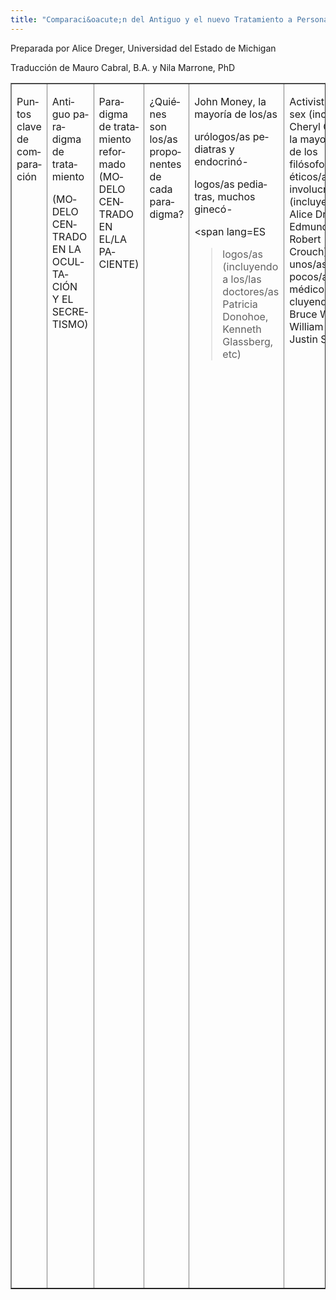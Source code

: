 ```yaml
---
title: "Comparaci&oacute;n del Antiguo y el nuevo Tratamiento a Personas Intersex"
---
```


  
Preparada por Alice Dreger, Universidad del Estado de Michigan  
  
Traducci&oacute;n de Mauro Cabral, B.A. y Nila Marrone, PhD  
  


  
<table border=1 cellspacing=0 cellpadding=3>  


  
<td width=100 valign=top>  


<span lang=ES>Puntos clave de comparaci&oacute;n</span>

  
</td>  
<td width=150 valign=top>  


<span lang=ES>Antiguo paradigma de tratamiento</span>

  


<span lang=ES>(MODELO CENTRADO EN LA </span><span lang=ES>OCULTACI&Oacute;N  
Y EL SECRETISMO) </span>

  
</td>  
<td width=150 valign=top>  


<span lang=ES>Paradigma de tratamiento reformado (MODELO CENTRADO EN EL/LA  
PACIENTE)</span>

  
</td>  
  


  
<td width=100 valign=top>  


<span lang=ES>&iquest;Qui&eacute;nes son los/as proponentes  
de cada paradigma?</span>

  
</td>  
<td width=150 valign=top>  


<span lang=ES>John Money, la mayor&iacute;a de los/as  
</span>

  


<span lang=ES>ur&oacute;logos/as pediatras y endocrin&oacute;-</span>

  


<span lang=ES>logos/as pediatras, muchos ginec&oacute;-</span>

  


<span lang=ES  
>logos/as (incluyendo a los/las doctores/as Patricia  
Donohoe, Kenneth Glassberg, etc)</span>

  
</td>  
<td width=150 valign=top>  


<span lang=ES>Activistas intersex (inclusive Cheryl Chase), la mayor&iacute;a  
de los fil&oacute;sofos/as &eacute;ticos/as involucrados/as  
(incluyendo a Alice Dreger, Edmund Howe, Robert Crouch),  
unos/as pocos/as m&eacute;dicos/as (incluyendo a Bruce Wilson,  
William Reiner, Justin Schober)</span>

  
</td>  
  


  
<td width=100 valign=top>  


<span lang=ES>&iquest;Qu&eacute; es la inter-</span>

  


<span lang=ES  
>sexualidad?</span>

  
</td>  
<td width=150 valign=top>  


<span lang=ES>La intersexualidad es una anormalidad anat&oacute;mica que es  
muy probable que cause gran angustia tanto en la familia  
como en la persona intersex. La intersexualidad es patol&oacute;gica  
y requiere atenci&oacute;n m&eacute;dica.</span>

  
</td>  
<td width=150 valign=top>  
<p class=MsoBodyText><span lang=ES>La intersexualidad es una variaci&oacute;n  
anat&oacute;mica de los tipos est&aacute;ndar de macho y  
hembra; del mismo modo que el color de la piel y del cabello  
var&iacute;an a lo largo de un amplio espectro de tonalidades,  
as&iacute; tambi&eacute;n lo hace la anatom&iacute;a sexual.</span></p>  
</td>  
  


  
<td width=100 valign=top>  


<span lang=ES>&iquest;El g&eacute;nero est&aacute;  
determinado por la naturaleza o la crianza?</span>

  
</td>  
<td width=150 valign=top>  


<span lang=ES>Por la crianza. Pr&aacute;cticamente  
cualquier infante puede ser hecho un ni&ntilde;o o una ni&ntilde;a si se logra  
que sus genitales luzcan convincentes. No importa como son/fueron sus genes,  
cerebros, vida prenatal.</span>

  
</td>  
<td width=150 valign=top>  


<span lang=ES  
>Ambos, claro est&aacute;, pero eso no es lo que importa.  
Lo importante es que a las personas intersex se las trate con los mismos principios  
&eacute;ticos b&aacute;sicos que a todas las dem&aacute;s: respeto por su autonom&iacute;a  
y auto determinaci&oacute;n, la verdad acerca de su cuerpo y su vida, etc. Los  
m&eacute;dicos e investigadores no deben usar m&aacute;s a las personas intersex  
en experimentos de "naturaleza/crianza".</span>

  
</td>  
  
  


  
<td width=100 valign=top>  


<span lang=ES  
>&iquest;Son los genitales intersexuales un problema  
m&eacute;dico?</span>

  
</td>  
<td width=150 valign=top>  


<span lang=ES>S&iacute;. Es altamente probable que la intersexualidad no tratada  
resulte en depresi&oacute;n, suicidio y posible orientaci&oacute;n  
"homosexual". Los genitales intersexuales deben ser normalizados  
si se quiere evitar esos problemas. (Nota: No hay evidencia  
s&oacute;lida para esta posici&oacute;n y s&iacute; hay  
evidencia de lo contrario.)</span>

  
</td>  
<td width=150 valign=top>  


<span lang=ES  
>No. Los genitales intersexuales no son un problema m&eacute;dico. Pueden ser  
una se&ntilde;al de afecciones metab&oacute;licas subyacentes,  
pero en s&iacute; no adolecen de nada; s&oacute;lo tienen  
aspecto diferente. Las afecciones me- tab&oacute;licas (m&eacute;dicas)  
deben ser tratadas m&eacute;dicamente, pero los genitales  
intersexuales no necesitan tratamiento m&eacute;dico.</span>

  
</td>  
  


  
<td width=100 valign=top>  


<span lang=ES  
>&iquest;Cu&aacute;l debe ser la respuesta m&eacute;dica?</span>

  
</td>  
<td width=150 valign=top>  


<span lang=ES>El tratamiento correcto de la intersexualidad es "normalizar"  
los genitales anormales usando tecnolog&iacute;as quir&uacute;rgicas  
cosm&eacute;ticas, tecnolog&iacute;as hormonales cosm&eacute;ticas,  
etc. De esta manera se eliminar&aacute; la posible angustia  
sicol&oacute;gica futura.</span>

  
</td>  
<td width=150 valign=top>  


<span lang=ES  
>La familia entera debe recibir apoyo sicol&oacute;gico (incluyendo referencias  
a grupos de apoyo) y la mayor informaci&oacute;n posible.  
Los problemas m&eacute;dicos reales (como infecciones urinarias),  
deben ser tratados m&eacute;dicamente, pero se debe postergar  
todos los tratamientos cosm&eacute;ticos hasta que el/la  
paciente pueda dar su consentimiento.</span>

  
</td>  
  


  
<td width=100 valign=top>  


<span lang=ES  
>&iquest;Cu&aacute;ndo se debe realizar los tratamientos cosm&eacute;ticos "normalizadores"?</span>

  
</td>  
<td width=150 valign=top>  


<span lang=ES  
>Tan pronto como sea posible. Mientras m&aacute;s se espere, mayor ser&aacute;  
el trauma.</span>

  
</td>  
<td width=150 valign=top>  


<span lang=ES>UNICAMENTE si la persona intersex as&iacute; lo decide. En ese  
caso, solamente despu&eacute;s de haber sido muy bien informado/a  
acerca de los riesgos y probables resultados. &Eacute;l/ella  
debe asegurarse</span>

  
<p class=MsoBodyText><span lang=ES>de hablar con otras personas que han recibido  
ese tratamiento y le den su opini&oacute;n del mismo.</span></p>  
</td>  
  


  
<td width=100 valign=top>  


<span lang=ES> &iquest;Por qu&eacute; deben ser tratadas  
las personas intersex de esta manera? (como lo propone cada lado)</span>

  
</td>  
<td width=150 valign=top>  


<span lang=ES>Porque nuestra sociedad es incapaz de tolerar la ambig&uuml;edad  
genital o la variaci&oacute;n no est&aacute;ndar. Si los  
m&eacute;dicos no arreglan los genitales, el/la ni&ntilde;o/a  
intersex ser&aacute; marginado/a, ridiculizado/a, rechazado/a,  
etc.</span>

  
</td>  
<td width=150 valign=top>  


<span lang=ES  
>Porque la persona intersex tiene el derecho a la autodeterminaci&oacute;n con  
respecto a sus genitales. El realizar estas cirug&iacute;as  
a una edad tan temprana interfiere con este derecho; muchas  
cirug&iacute;as y tratamientos hormonales no son reversibles.  
Adem&aacute;s, los riesgos de los tratamientos cosm&eacute;ticos  
son considerables (se ponen en riesgo la sensaci&oacute;n,  
la continencia, la fertilidad; hay riesgos de dolor cr&oacute;nico,  
mala cicatrizaci&oacute;n, etc.) y dado que el prop&oacute;sito  
de la cirug&iacute;a es solamente cosm&eacute;tico, el/la  
paciente es la &uacute;nica persona que debe decidir si  
quiere correr esos riesgos y debe dar su consentimiento.</span>

  
</td>  
  


  
<td width=100 valign=top>  


<span lang=ES  
>&iquest;Qui&eacute;n debe asesorar a los padres cuando nace un/a ni&ntilde;o/a  
intersex?</span>

  
</td>  
<td width=150 valign=top>  


<span lang=ES>Los/as cirujanos/as, endocrin&oacute;logos/</span>

  


<span lang=ES>as y quiz&aacute;s un/a asesor/a en  
gen&eacute;tica. Se precisa decir a los padres que su hijo/a es sin duda de uno  
de los dos sexos (macho o hembra) pero que no se ha podido determinar todav&iacute;a.  
Que se averiguar&aacute; y se les informar&aacute; lo m&aacute;s pronto posible  
(en realidad, los doctores decidir&aacute;n qu&eacute; sexo van a asignar al/la  
ni&ntilde;o/a).</span>

  
</td>  
<td width=150 valign=top>  


<span lang=ES>Un/a sic&oacute;logo/a entrenado/a (que est&eacute; familiarizado/a  
con el proceso de duelo com&uacute;n en padres que enfrentan  
sorpresas traum&aacute;ticas sobre hijos/as reci&eacute;n  
nacidos/as) y grupos de apoyo de padres que han pasado por  
lo mismo.</span>

  
<p class=MsoBodyText><span lang=ES>Adem&aacute;s, debemos hacer que la informaci&oacute;n  
sobre la intersexualidad sea lo m&aacute;s ampliamente conocida  
posible, de modo que todos/as los/as futuros/as padres y  
madres est&eacute;n enterados sobre la intersexualidad del  
mismo modo que saben que existe el paladar hendido.</span></p>  


<span lang=ES>Los padres y madres, las personas intersex  
y el p&uacute;blico en general debe recibir im&aacute;genes  
no patologizadas de la gente intersex. </span>

  
</td>  
  


  
<td width=100 valign=top>  


<span lang=ES  
>&iquest;C&oacute;mo se decide qu&eacute; g&eacute;nero  
asignar a un/a reci&eacute;n nacido/a intersex?</span>

  
</td>  
<td width=150 valign=top>  


<span lang=ES>Los/as doctores/as deciden. Ellos realizan  
de inmediato pruebas gen&eacute;ticas y de otro tipo. </span>

  


<span lang=ES>Si el ni&ntilde;o tiene un cromosoma  
Y y un pene adecuado (o "reconstruible") seg&uacute;n la opini&oacute;n de los m&eacute;dicos, al ni&ntilde;o  
se le asignanar&aacute; el g&eacute;nero mas-culino. </span>

  


<span lang=ES>Si el ni&ntilde;o tiene un cromosoma  
Y y un pene inadecuado (o "no reconstruible") seg&uacute;n la opini&oacute;n de los m&eacute;dicos,  
al ni&ntilde;o se le asignar&aacute; el g&eacute;nero femenino y ser&aacute;  
"reconstruida" quir&uacute;rgicamente como tal. (Los reci&eacute;n  
nacidos deben tener penes de dos cent&iacute;metros [una pulgada] o m&aacute;s  
si se les va a asignar el g&eacute;nero masculino).</span>

  


<span lang=ES>Si el reci&eacute;n nacido no tiene  
un cromosoma Y, se le asignar&aacute; el g&eacute;nero femenino. Los genitales  
ser&aacute;n alterados quir&uacute;rgicamente para que tengan la apariencia que  
los doctores piensan que deben tener los genitales femeninos. Esto incluir&aacute;  
la reducci&oacute;n del cl&iacute;toris, construcci&oacute;n de una "vagina" (un hueco), etc.</span>

  
</td>  
<td width=150 valign=top>  
<p class=MsoBodyText><span lang=ES>Los/as doctores/as y la familia toman la decisi&oacute;n  
en consulta mutua. De inmediato se realizan pruebas gen&eacute;ticas y de otro  
tipo. Ellos asignan el g&eacute;nero que probablemente sea el m&aacute;s aceptable  
para la familia y el/la ni&ntilde;o/a, bas&aacute;ndose en: 1) los resultados  
obtenidos de las pruebas sobre el reci&eacute;n nacido y 2) las historias de  
personas intersex con varias condiciones, acumuladas hasta la fecha.</span></p>  


<span lang=ES>Al ni&ntilde;o se le asigna el g&eacute;nero  
masculino o femenino.</span>

  


<span lang=ES>Los/as doctores/as y padres y madres  
reconocen, sin embargo, que esta asignaci&oacute;n de g&eacute;nero (como TODA  
asignaci&oacute;n de g&eacute;nero), es preliminar. El/la ni&ntilde;o/a puede  
decidir cambiarla m&aacute;s tarde. Es por eso que no se deben realizar cirug&iacute;as  
innecesarias sin el consentimiento del/a ni&ntilde;o/a porque en el futuro, &eacute;l/ella  
podr&iacute;a necesitar esos tejidos para una reconstrucci&oacute;n de genitales  
diferente a la escogida por los/as m&eacute;dicos/as.</span>

  
</td>  
  


  
<td width=100 valign=top>  


<span lang=ES>&iquest;Qu&eacute; se le debe decir  
a la persona intersex cuando ella/&eacute;l son lo suficientemente mayores  
como para entender?</span>

  
</td>  
<td width=150 valign=top>  


<span lang=ES>Muy poco, porque decir todo lo que se  
sabe llevar&iacute;a a la confusi&oacute;n de g&eacute;nero que todas esas cirug&iacute;as  
procuran evitar. Si es necesario, se debe denegar informaci&oacute;n e historial  
m&eacute;dico y usar eufemismos como ">le extirpamos sus ovarios torcidos" en lugar de decir la verdad: "**le**</span><span lang=ES  
> extirpamos sus test&iacute;culos", cuando se hable con una mujer con SIA.</span>

  
</td>  
<td width=150 valign=top>  


<span lang=ES  
>Absolutamente todo lo que se sabe. La persona intersex  
tiene tanta responsabilidad y derecho a saber sobre su condici&oacute;n m&eacute;dica  
como sus doctores.</span>

  
</td>  
  


  
<td width=100 valign=top>  


<span lang=ES  
>&iquest;Qu&eacute; est&aacute; mal en el paradigma  
opuesto?</span>

  
</td>  
<td width=150 valign=top>  


<span lang=ES  
>Los padres y madres podr&iacute;an sentirse inc&oacute;modos/as  
con un/a ni&ntilde;o con genitales ambiguos. La persona intersex podr&iacute;a  
desear m&aacute;s tarde que sus padres hubieran elegido ">normalizar" sus genitales</span>

  
</td>  
<td width=150 valign=top>  


<span lang=ES>La autonom&iacute;a y el derecho a la  
autodeterminaci&oacute;n de la persona intersex son violados con el modelo  
antiguo centrado en la cirug&iacute;a y el secretismo. </span>

  


<span lang=ES>En ese modelo, las cirug&iacute;as se  
realizan sin realmente haber conseguido el consentimiento: a los padres no se  
les informa sobre la tasa de fracasos, ni se les suministra evidencia que justifique  
el tratamiento quir&uacute;rgico, ni tampoco se les ofrece alternativas. </span>

  


<span lang=ES>En ese modelo, los ni&ntilde;os asignados  
"macho" y aquellos asignados "hembra" reciben un tratamiento asim&eacute;trico sexista.  
</span>

  


<span lang=ES  
>Est&aacute; mal mentir o enga&ntilde;ar a los pacientes  
y a sus padres y madres, aunque se lo haga con buenas intenciones.</span>

  
</td>  
  


  
<td width=100 valign=top>  


<span lang=ES  
>&iquest;Cu&aacute;l es el futuro ideal de la intersexualidad?</span>

  
</td>  
<td width=150 valign=top>  


<span lang=ES>Su eliminaci&oacute;n mediante tecnolog&iacute;as  
cient&iacute;ficas y m&eacute;dicas mejoradas.</span>

  
</td>  
<td width=150 valign=top>  


<span lang=ES>La aceptaci&oacute;n social de la intersexualidad  
y el reconocimiento de que las categor&iacute;as sexuales son constructiones  
sociales.</span>

  
</td>  
  
</table>